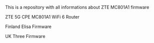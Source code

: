 This is a repository with all informations about ZTE MC801A1 firmware

ZTE 5G CPE MC801A1 WiFi 6 Router

Finland Elisa Firmware

UK Three Firmware
